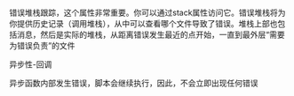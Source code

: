 ###

错误堆栈跟踪，这个属性非常重要。你可以通过stack属性访问它。错误堆栈将为你提供历史记录（调用堆栈），从中可以查看哪个文件导致了错误。堆栈上部也包括消息，然后是实际的堆栈，从距离错误发生最近的点开始，一直到最外层“需要为错误负责”的文件

异步性-回调

异步函数内部发生错误，脚本会继续执行，因此，不会立即出现任何错误

###